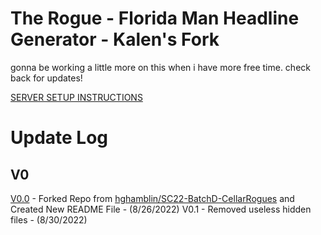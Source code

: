 # The Rogue - Florida Man Headline Generator - Kalen's Fork

gonna be working a little more on this when i have more free time. check back for updates!

[SERVER SETUP INSTRUCTIONS](/SETUP.md)

# Update Log
## V0
[V0.0](https://github.com/KalenShamy/SC22-BatchD-CellarRogues/tree/fc43e0129fa2c70ca03f2049cceb546fe19a0708) - Forked Repo from [hghamblin/SC22-BatchD-CellarRogues](https://github.com/hghamblin/SC22-BatchD-CellarRogues) and Created New README File - (8/26/2022)
V0.1 - Removed useless hidden files - (8/30/2022)
